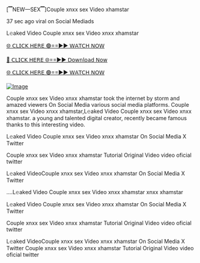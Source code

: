 [▔NEW—SEX▔]Couple xnxx sex Video xhamstar


37 sec ago viral on Social Mediads

L𝚎aked Video Couple xnxx sex Video xnxx xhamstar

[🌐 𝖢𝖫𝖨𝖢𝖪 𝖧𝖤𝖱𝖤 🟢==►► 𝖶𝖠𝖳𝖢𝖧 𝖭𝖮𝖶](https://3-tanei-pinik.blogspot.com/2025/02/viral-video.html)

[🔴 𝖢𝖫𝖨𝖢𝖪 𝖧𝖤𝖱𝖤 🌐==►► 𝖣𝗈𝗐𝗇𝗅𝗈𝖺𝖽 𝖭𝗈𝗐](https://3-tanei-pinik.blogspot.com/2025/02/viral-video.html)

[🌐 𝖢𝖫𝖨𝖢𝖪 𝖧𝖤𝖱𝖤 🟢==►► 𝖶𝖠𝖳𝖢𝖧 𝖭𝖮𝖶](https://3-tanei-pinik.blogspot.com/2025/02/viral-video.html)

[![Image](https://github.com/user-attachments/assets/ff3b7bd4-415c-4ca3-a6c8-b1f096193c29)](https://3-tanei-pinik.blogspot.com/2025/02/viral-video.html)

Couple xnxx sex Video xnxx xhamstar took the internet by storm and amazed viewers On Social Media various social media platforms. Couple xnxx sex Video xnxx xhamstar,L𝚎aked Video Couple xnxx sex Video xnxx xhamstar. a young and talented digital creator, recently became famous thanks to this interesting video.

L𝚎aked Video Couple xnxx sex Video xnxx xhamstar On Social Media X Twitter

Couple xnxx sex Video xnxx xhamstar Tutorial Original Video video oficial twitter

L𝚎aked VideoCouple xnxx sex Video xnxx xhamstar On Social Media X Twitter

....L𝚎aked Video Couple xnxx sex Video xnxx xhamstar xnxx xhamstar

L𝚎aked Video Couple xnxx sex Video xnxx xhamstar On Social Media X Twitter

Couple xnxx sex Video xnxx xhamstar Tutorial Original Video video oficial twitter

L𝚎aked VideoCouple xnxx sex Video xnxx xhamstar On Social Media X Twitter
Couple xnxx sex Video xnxx xhamstar Tutorial Original Video video oficial twitter
